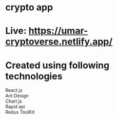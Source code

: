 # crypto app 
# Live: https://umar-cryptoverse.netlify.app/
# Created using following technologies
React.js</br>
Ant Design</br>
Chart.js</br>
Rapid api</br>
Redux ToolKit</br>
